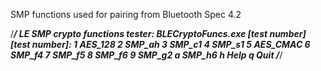 SMP functions used for pairing from Bluetooth Spec 4.2

/*********************************************/
LE SMP crypto functions tester:
        BLECryptoFuncs.exe  [test number]
        [test number]:
                        1                       AES_128
                        2                       SMP_ah
                        3                       SMP_c1
                        4                       SMP_s1
                        5                       AES_CMAC
                        6                       SMP_f4
                        7                       SMP_f5
                        8                       SMP_f6
                        9                       SMP_g2
                        a                       SMP_h6
                        h                       Help
                        q                       Quit
/*********************************************/
